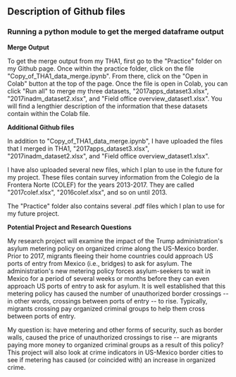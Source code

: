 ## Description of Github files
### Running a python module to get the merged dataframe output 
**Merge Output**

To get the merge output from my THA1, first go to the "Practice" folder on my Github page. Once within the practice folder, click on the file "Copy_of_THA1_data_merge.ipynb". From there, click on the "Open in Colab" button at the top of the page. Once the file is open in Colab, you can click "Run all" to merge my three datasets, "2017apps_dataset3.xlsx", "2017inadm_dataset2.xlsx", and "Field office overview_dataset1.xlsx". You will find a lengthier description of the information that these datasets contain within the Colab file. 

**Additional Github files**

In addition to "Copy_of_THA1_data_merge.ipynb", I have uploaded the files that I merged in THA1, "2017apps_dataset3.xlsx", "2017inadm_dataset2.xlsx", and "Field office overview_dataset1.xlsx".  

I have also uploaded several new files, which I plan to use in the future for my project. These files contain survey information from the Colegio de la Frontera Norte (COLEF) for the years 2013-2017. They are called "2017colef.xlsx", "2016colef.xlsx", and so on until 2013. 

The "Practice" folder also contains several .pdf files which I plan to use for my future project.

**Potential Project and Research Questions**

My research project will examine the impact of the Trump administration's asylum metering policy on organized crime along the US-Mexico border. Prior to 2017, migrants fleeing their home countries could approach US ports of entry from Mexico (i.e., bridges) to ask for asylum. The administration's new metering policy forces asylum-seekers to wait in Mexico for a period of several weeks or months before they can even approach US ports of entry to ask for asylum. It is well established that this metering policy has caused the number of unauthorized border crossings -- in other words, crossings between ports of entry -- to rise. Typically, migrants crossing pay organized criminal groups to help them cross between ports of entry. 

My question is: have metering and other forms of security, such as border walls, caused the price of unauthorized crossings to rise -- are migrants paying more money to organized criminal groups as a result of this policy? This project will also look at crime indicators in US-Mexico border cities to see if metering has caused (or coincided with) an increase in organized crime.
 
